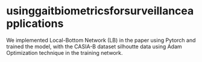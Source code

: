 # usinggaitbiometricsforsurveillanceapplications
We implemented Local-Bottom Network (LB) in the paper using Pytorch and trained the model, with the CASIA-B dataset silhoutte data using Adam Optimization technique in the training network. 
